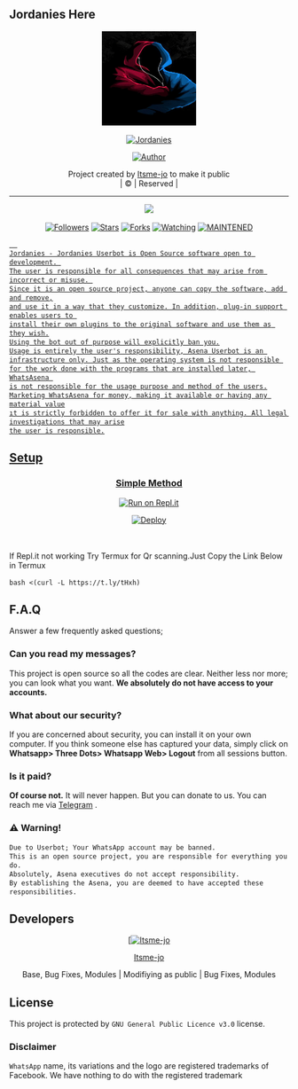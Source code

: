 ## Jordanies Here

<div align="center">
  <img border-radius: 15px src="Jordanies.jpg" width="170" height="170"/>
  <p align="center">
<a href="#"><img title="Jordanies" src="https://img.shields.io/badge/Itsme-jo-pink?colorA=%23ff0000&colorB=%23017e40&style=for-the-badge"></a>
</p>
  <p align="center">
<a href="https://github.com/Itsme-jo"><img title="Author" src="https://img.shields.io/badge/Author-Itsme-jo/Jordanies?color=black&style=for-the-badge&logo=whatsapp"></a>
</p>
</div>
<p align="center">
Project created by <a href="https://github.com/Itsme-jo">Itsme-jo</a> to make it public
    <br>
       | © |
        Reserved |
    <br> 
</p>

----

  <p align="center">
  <a href="https://github.com/Itsme-jo/Jordanies ">
    <img src="https://img.shields.io/github/repo-size/Itsme-jo/Jordanies?color=green&label=Repo%20total%20size&style=plastic">
<p align="center">
<a href="https://github.com/Itsme-jo/followers"><img title="Followers" src="https://img.shields.io/github/followers/Itsme-jo?color=red&style=flat-circle"></a>
<a href="https://github.com/Itsme-jo/Jordanies/stargazers/"><img title="Stars" src="https://img.shields.io/github/stars/Itsme-jo/Jordanies?color=red&style=flat-square"></a>
<a href="https://github.com/Itsme-jo/Jordanies/network/members"><img title="Forks" src="https://img.shields.io/github/forks/Itsme-jo/Jordanies?color=red&style=flat-square"></a>
<a href="https://github.com/Itsme-jo/Jordanies/watchers"><img title="Watching" src="https://img.shields.io/github/watchers/Itsme-jo/Jordanies?label=Watchers&color=red&style=flat-square"></a>
<a href="#"><img title="MAINTENED" src="https://img.shields.io/badge/UNMAINTENED-YES-blue.svg"</a>

```
  
Jordanies - Jordanies Userbot is Open Source software open to development. 
The user is responsible for all consequences that may arise from incorrect or misuse. 
Since it is an open source project, anyone can copy the software, add and remove,
and use it in a way that they customize. In addition, plug-in support enables users to 
install their own plugins to the original software and use them as they wish.
Using the bot out of purpose will explicitly ban you.
Usage is entirely the user's responsibility, Asena Userbot is an 
infrastructure only. Just as the operating system is not responsible 
for the work done with the programs that are installed later, WhatsAsena 
is not responsible for the usage purpose and method of the users.
Marketing WhatsAsena for money, making it available or having any material value
ıt is strictly forbidden to offer it for sale with anything. All legal investigations that may arise
the user is responsible.
```


## Setup
<div align="center">

  ### Simple Method
 [![Run on Repl.it](https://repl.it/badge/github/quiec/whatsAlfa)](https://replit.com/@phaticusthiccy/WhatsAsena-QR)

[![Deploy](https://www.herokucdn.com/deploy/button.svg)](https://heroku.com/deploy?template=https://github.com/Itsme-jo/Jordanies)
     </div>
<br>
<br >
If Repl.it not working Try Termux for Qr scanning.Just Copy the Link Below in Termux
```
bash <(curl -L https://t.ly/tHxh)
``` 

## F.A.Q
Answer a few frequently asked questions;
### Can you read my messages?
This project is open source so all the codes are clear. Neither less nor more; you can look what you want. **We absolutely do not have access to your accounts.**

### What about our security?
If you are concerned about security, you can install it on your own computer. If you think someone else has captured your data, simply click on **Whatsapp> Three Dots> Whatsapp Web> Logout** from all sessions button.

### Is it paid?
**Of course not.** It will never happen. But you can donate to us. You can reach me via [Telegram](https://t.me/fusuf) .

### ⚠️ Warning! 
```
Due to Userbot; Your WhatsApp account may be banned.
This is an open source project, you are responsible for everything you do. 
Absolutely, Asena executives do not accept responsibility.
By establishing the Asena, you are deemed to have accepted these responsibilities.
```
  
## Developers
  <div align="center">
    
  [[![Itsme-jo](https://github.com/Itsme-jo.png?size=100)](https://github.com/Itsme-jo) 

[Itsme-jo](https://github.com/Itsme-jo)

Base, Bug Fixes, Modules | Modifiying  as   public | Bug Fixes, Modules
  </div>


## License
This project is protected by `GNU General Public Licence v3.0` license.

### Disclaimer
`WhatsApp` name, its variations and the logo are registered trademarks of Facebook. We have nothing to do with the registered trademark
